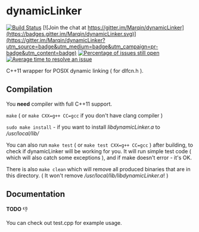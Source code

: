 # dynamicLinker

[![Build Status](https://travis-ci.org/Marqin/dynamicLinker.svg?branch=master)](https://travis-ci.org/Marqin/dynamicLinker)
[![Join the chat at https://gitter.im/Marqin/dynamicLinker](https://badges.gitter.im/Marqin/dynamicLinker.svg)](https://gitter.im/Marqin/dynamicLinker?utm_source=badge&utm_medium=badge&utm_campaign=pr-badge&utm_content=badge)
[![Percentage of issues still open](http://isitmaintained.com/badge/open/Marqin/dynamicLinker.svg)](http://isitmaintained.com/project/Marqin/dynamicLinker "Percentage of issues still open")
[![Average time to resolve an issue](http://isitmaintained.com/badge/resolution/Marqin/dynamicLinker.svg)](http://isitmaintained.com/project/Marqin/dynamicLinker "Average time to resolve an issue")

C++11 wrapper for POSIX dynamic linking ( for dlfcn.h ).

## Compilation

You **need** compiler with full C++11 support.

```make``` ( or ```make CXX=g++ CC=gcc``` if you don't have clang compiler )

```sudo make install``` - if you want to install *libdynamicLinker.a* to */usr/local/lib/*

You can also run ```make test``` ( or ```make test CXX=g++ CC=gcc``` ) after building, to check if dynamicLinker will be working for you. It will run simple test code ( which will also catch some exceptions ), and if make doesn't error - it's OK.

There is also ```make clean``` which will remove all produced binaries that are in this directory. ( It won't remove */usr/local/lib/libdynamicLinker.a*! )

## Documentation

**TODO** :-1:

You can check out test.cpp for example usage.
